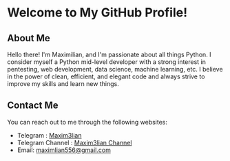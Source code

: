 # Welcome to My GitHub Profile!

## About Me
Hello there! I'm Maximilian, and I'm passionate about all things Python. I consider myself a Python mid-level developer with a strong interest in pentesting, web development, data science, machine learning, etc. I believe in the power of clean, efficient, and elegant code and always strive to improve my skills and learn new things.

## Contact Me
You can reach out to me through the following websites:
- Telegram : [Maxim3lian](https://t.me/Maxim3lian)
- Telegram Channel : [Maxim3lian Channel](https:/Maxim3lian_channel)
- Email: [maximlian556@gmail.com](mailto:maximlian556@gmail.com)
